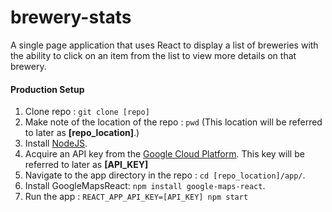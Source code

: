 # brewery-stats
A single page application that uses React to display a list of breweries with the ability to click on an item from the list to view more details on that brewery.

#### Production Setup
1. Clone repo : `git clone [repo]`
2. Make note of the location of the repo : `pwd` (This location will be referred to later as **[repo_location]**.)
3. Install [NodeJS](https://nodejs.org/en/).
4. Acquire an API key from the [Google Cloud Platform](https://cloud.google.com/docs/authentication/api-keys#creating_an_api_key). This key will be referred to later as **[API_KEY]**
5. Navigate to the app directory in the repo : `cd [repo_location]/app/`.
6. Install GoogleMapsReact: `npm install google-maps-react`.
7. Run the app : `REACT_APP_API_KEY=[API_KEY] npm start`
